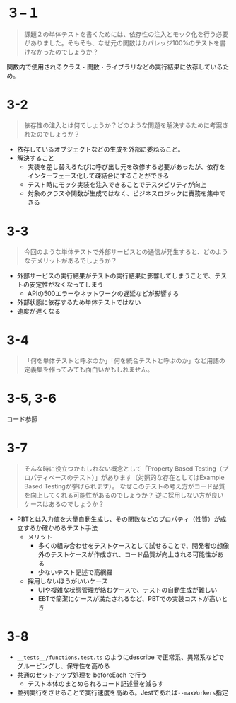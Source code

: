 # ３−１

> 課題２の単体テストを書くためには、依存性の注入とモック化を行う必要がありました。そもそも、なぜ元の関数はカバレッジ100%のテストを書けなかったのでしょうか？

関数内で使用されるクラス・関数・ライブラリなどの実行結果に依存しているため。

# 3-2

> 依存性の注入とは何でしょうか？どのような問題を解決するために考案されたのでしょうか？

- 依存しているオブジェクトなどの生成を外部に委ねること。
- 解決すること
  - 実装を差し替えるたびに呼び出し元を改修する必要があったが、依存をインターフェース化して疎結合にすることができる
  - テスト時にモック実装を注入できることでテスタビリティが向上
  - 対象のクラスや関数が生成ではなく、ビジネスロジックに責務を集中できる

# 3-3

> 今回のような単体テストで外部サービスとの通信が発生すると、どのようなデメリットがあるでしょうか？

- 外部サービスの実行結果がテストの実行結果に影響してしまうことで、テストの安定性がなくなってしまう
  - APIの500エラーやネットワークの遅延などが影響する
- 外部状態に依存するため単体テストではない
- 速度が遅くなる

# 3-4

> 「何を単体テストと呼ぶのか」「何を統合テストと呼ぶのか」など用語の定義集を作ってみても面白いかもしれません。

# 3-5, 3-6

コード参照

# 3-7

> そんな時に役立つかもしれない概念として「Property Based Testing（プロパティベースのテスト）」があります（対照的な存在としてはExample Based Testingが挙げられます）。
> なぜこのテストの考え方がコード品質を向上してくれる可能性があるのでしょうか？ 逆に採用しない方が良いケースはあるのでしょうか？

- PBTとは入力値を大量自動生成し、その関数などのプロパティ（性質）が成立するか確かめるテスト手法
  - メリット
    - 多くの組み合わせをテストケースとして試せることで、開発者の想像外のテストケースが作成され、コード品質が向上される可能性がある
    - 少ないテスト記述で高網羅
  - 採用しないほうがいいケース
    - UIや複雑な状態管理が絡むケースで、テストの自動生成が難しい
    - EBTで簡潔にケースが満たされるなど、PBTでの実装コストが高いとき

# 3-8

- `__tests__/functions.test.ts` のようにdescribe で正常系、異常系などでグルーピングし、保守性を高める
- 共通のセットアップ処理を beforeEach で行う
  - テスト本体のまとめられるコード記述量を減らす
- 並列実行をさせることで実行速度を高める。Jestであれば`--maxWorkers`指定
